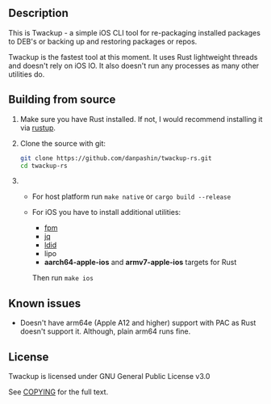 ## Description

This is Twackup - a simple iOS CLI tool for re-packaging installed packages to DEB's or backing up and restoring packages or repos.

Twackup is the fastest tool at this moment. It uses Rust lightweight threads and doesn't rely on iOS IO. It also doesn't run any processes as many other utilities do.

## Building from source

1. Make sure you have Rust installed. If not,  I would recommend installing it via [rustup](https://rustup.rs). 
2. Clone the source with git:
	
	```sh
	git clone https://github.com/danpashin/twackup-rs.git
	cd twackup-rs
	```
	
3. * For host platform run `make native` or `cargo build --release`
   * For iOS you have to install additional utilities:

      * [fpm](https://github.com/jordansissel/fpm)
      * [jq](https://stedolan.github.io/jq/)
      * [ldid](https://github.com/xerub/ldid)
      * lipo
      * **aarch64-apple-ios** and **armv7-apple-ios** targets for Rust
     
     Then run `make ios`
     
## Known issues

* Doesn't have arm64e (Apple A12 and higher) support with PAC as Rust doesn't support it. Although, plain arm64 runs fine.

## License

Twackup is licensed under GNU General Public License v3.0

See [COPYING](COPYING) for the full text.
